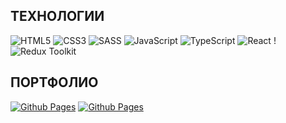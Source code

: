 ## ТЕХНОЛОГИИ

![HTML5](https://img.shields.io/badge/html5-%23E34F26.svg?style=for-the-badge&logo=html5&logoColor=white) ![CSS3](https://img.shields.io/badge/css3-%231572B6.svg?style=for-the-badge&logo=css3&logoColor=white) ![SASS](https://img.shields.io/badge/SASS-hotpink.svg?style=for-the-badge&logo=SASS&logoColor=white) ![JavaScript](https://img.shields.io/badge/javascript-%23323330.svg?style=for-the-badge&logo=javascript&logoColor=%23F7DF1E) ![TypeScript](https://img.shields.io/badge/typescript-%23007ACC.svg?style=for-the-badge&logo=typescript&logoColor=white) ![React](https://img.shields.io/badge/react-%2320232a.svg?style=for-the-badge&logo=react&logoColor=%2361DAFB) !![Redux Toolkit](https://img.shields.io/badge/redux%20toolkit-%23593d88.svg?style=for-the-badge&logo=redux&logoColor=white)

## ПОРТФОЛИО

[![Github Pages](https://img.shields.io/badge/сайт%20для%20заказа%20пиццы-121013?style=for-the-badge&logo=github&logoColor=orange 'React Pizza | Смотреть демо')](https://kristina-mukha.github.io/react-pizza-v2/) [![Github Pages](https://img.shields.io/badge/магазин%20техники-121013?style=for-the-badge&logo=github&logoColor=blue 'Shop Tech | Смотреть демо')](https://kristina-mukha.github.io/shop-tech/)
